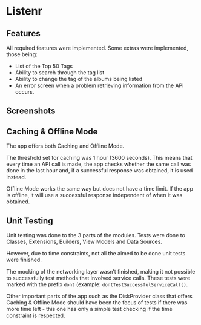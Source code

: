 # Listenr

## Features
All required features were implemented. Some extras were implemented, those being:

* List of the Top 50 Tags
* Ability to search through the tag list
* Ability to change the tag of the albums being listed
* An error screen when a problem retrieving information from the API occurs.

## Screenshots


## Caching & Offline Mode
The app offers both Caching and Offline Mode.

The threshold set for caching was 1 hour (3600 seconds). This means that every time an API call is made, the app checks whether the same call was done in the last hour and, if a successful response was obtained, it is used instead.

Offline Mode works the same way but does not have a time limit. If the app is offline, it will use a successful response independent of when it was obtained.

## Unit Testing
Unit testing was done to the 3 parts of the modules. Tests were done to Classes, Extensions, Builders, View Models and Data Sources.

However, due to time constraints, not all the aimed to be done unit tests were finished.

The mocking of the networking layer wasn’t finished, making it not possible to successfully test methods that involved service calls. These tests were marked with the prefix `dont` (example: `dontTestSuccessfulServiceCall()`.

Other important parts of the app such as the DiskProvider class that offers Caching & Offline Mode should have been the focus of tests if there was more time left - this one has only a simple test checking if the time constraint is respected.
